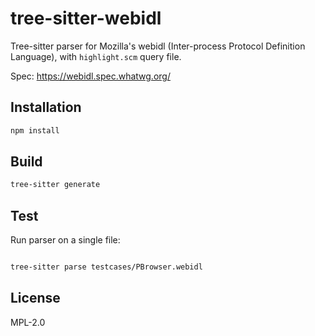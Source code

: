 # tree-sitter-webidl

Tree-sitter parser for Mozilla's webidl (Inter-process Protocol Definition
Language), with `highlight.scm` query file.

Spec: https://webidl.spec.whatwg.org/

## Installation

```bash
npm install
```

## Build

```bash
tree-sitter generate
```

## Test

Run parser on a single file:
```bash

tree-sitter parse testcases/PBrowser.webidl
```

## License

MPL-2.0
